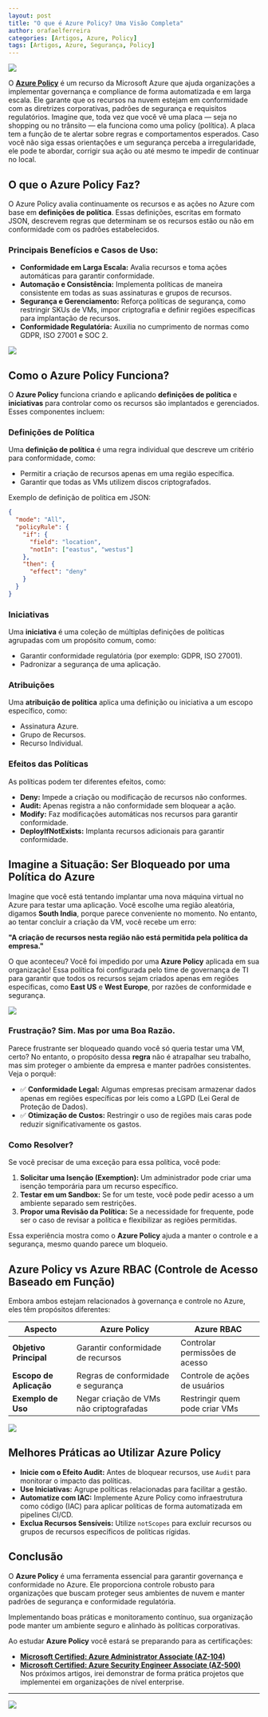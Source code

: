 ```yaml
---
layout: post
title: "O que é Azure Policy? Uma Visão Completa"
author: orafaelferreira
categories: [Artigos, Azure, Policy]
tags: [Artigos, Azure, Segurança, Policy]
---
```


![](https://stoblobcertificados011.blob.core.windows.net/imagens-blog/artigos/az-policy/01.png)


O [**Azure Policy**](https://learn.microsoft.com/pt-br/azure/governance/policy/) é um recurso da Microsoft Azure que ajuda organizações a implementar governança e compliance de forma automatizada e em larga escala. Ele garante que os recursos na nuvem estejam em conformidade com as diretrizes corporativas, padrões de segurança e requisitos regulatórios. 
Imagine que, toda vez que você vê uma placa — seja no shopping ou no trânsito — ela funciona como uma policy (política). A placa tem a função de te alertar sobre regras e comportamentos esperados. Caso você não siga essas orientações e um segurança perceba a irregularidade, ele pode te abordar, corrigir sua ação ou até mesmo te impedir de continuar no local.

## O que o Azure Policy Faz?
O Azure Policy avalia continuamente os recursos e as ações no Azure com base em **definições de política**. Essas definições, escritas em formato JSON, descrevem regras que determinam se os recursos estão ou não em conformidade com os padrões estabelecidos.

### Principais Benefícios e Casos de Uso:
- **Conformidade em Larga Escala:** Avalia recursos e toma ações automáticas para garantir conformidade.
- **Automação e Consistência:** Implementa políticas de maneira consistente em todas as suas assinaturas e grupos de recursos.
- **Segurança e Gerenciamento:** Reforça políticas de segurança, como restringir SKUs de VMs, impor criptografia e definir regiões específicas para implantação de recursos.
- **Conformidade Regulatória:** Auxilia no cumprimento de normas como GDPR, ISO 27001 e SOC 2.

![](https://stoblobcertificados011.blob.core.windows.net/imagens-blog/artigos/az-policy/02.png)

## Como o Azure Policy Funciona?

O **Azure Policy** funciona criando e aplicando **definições de política** e **iniciativas** para controlar como os recursos são implantados e gerenciados. Esses componentes incluem:

### Definições de Política
Uma **definição de política** é uma regra individual que descreve um critério para conformidade, como:
- Permitir a criação de recursos apenas em uma região específica.
- Garantir que todas as VMs utilizem discos criptografados.

Exemplo de definição de política em JSON:

```json
{
  "mode": "All",
  "policyRule": {
    "if": {
      "field": "location",
      "notIn": ["eastus", "westus"]
    },
    "then": {
      "effect": "deny"
    }
  }
}
```

### Iniciativas
Uma **iniciativa** é uma coleção de múltiplas definições de políticas agrupadas com um propósito comum, como:
- Garantir conformidade regulatória (por exemplo: GDPR, ISO 27001).
- Padronizar a segurança de uma aplicação.

### Atribuições
Uma **atribuição de política** aplica uma definição ou iniciativa a um escopo específico, como:
- Assinatura Azure.
- Grupo de Recursos.
- Recurso Individual.

### Efeitos das Políticas
As políticas podem ter diferentes efeitos, como:
- **Deny:** Impede a criação ou modificação de recursos não conformes.
- **Audit:** Apenas registra a não conformidade sem bloquear a ação.
- **Modify:** Faz modificações automáticas nos recursos para garantir conformidade.
- **DeployIfNotExists:** Implanta recursos adicionais para garantir conformidade.

## Imagine a Situação: Ser Bloqueado por uma Política do Azure

Imagine que você está tentando implantar uma nova máquina virtual no Azure para testar uma aplicação. Você escolhe uma região aleatória, digamos **South India**, porque parece conveniente no momento. No entanto, ao tentar concluir a criação da VM, você recebe um erro: 

**"A criação de recursos nesta região não está permitida pela política da empresa."**

O que aconteceu? Você foi impedido por uma **Azure Policy** aplicada em sua organização! Essa política foi configurada pelo time de governança de TI para garantir que todos os recursos sejam criados apenas em regiões específicas, como **East US** e **West Europe**, por razões de conformidade e segurança.

![](https://stoblobcertificados011.blob.core.windows.net/imagens-blog/artigos/az-policy/04.png)

### Frustração? Sim. Mas por uma Boa Razão.

Parece frustrante ser bloqueado quando você só queria testar uma VM, certo? No entanto, o propósito dessa **regra** não é atrapalhar seu trabalho, mas sim proteger o ambiente da empresa e manter padrões consistentes. Veja o porquê:

- ✅ **Conformidade Legal:** Algumas empresas precisam armazenar dados apenas em regiões específicas por leis como a LGPD (Lei Geral de Proteção de Dados).
- ✅ **Otimização de Custos:** Restringir o uso de regiões mais caras pode reduzir significativamente os gastos.

### Como Resolver?

Se você precisar de uma exceção para essa política, você pode:

1. **Solicitar uma Isenção (Exemption):** Um administrador pode criar uma isenção temporária para um recurso específico.
2. **Testar em um Sandbox:** Se for um teste, você pode pedir acesso a um ambiente separado sem restrições.
3. **Propor uma Revisão da Política:** Se a necessidade for frequente, pode ser o caso de revisar a política e flexibilizar as regiões permitidas.

Essa experiência mostra como o **Azure Policy** ajuda a manter o controle e a segurança, mesmo quando parece um bloqueio.

## Azure Policy vs Azure RBAC (Controle de Acesso Baseado em Função)

Embora ambos estejam relacionados à governança e controle no Azure, eles têm propósitos diferentes:

| Aspecto                     | Azure Policy                        | Azure RBAC                      |
|-----------------------------|-------------------------------------|---------------------------------|
| **Objetivo Principal**      | Garantir conformidade de recursos  | Controlar permissões de acesso  |
| **Escopo de Aplicação**     | Regras de conformidade e segurança | Controle de ações de usuários   |
| **Exemplo de Uso**          | Negar criação de VMs não criptografadas | Restringir quem pode criar VMs |

![](https://stoblobcertificados011.blob.core.windows.net/imagens-blog/artigos/az-policy/03.png)

## Melhores Práticas ao Utilizar Azure Policy

- **Inicie com o Efeito Audit:** Antes de bloquear recursos, use `Audit` para monitorar o impacto das políticas.
- **Use Iniciativas:** Agrupe políticas relacionadas para facilitar a gestão.
- **Automatize com IAC:** Implemente Azure Policy como infraestrutura como código (IAC) para aplicar políticas de forma automatizada em pipelines CI/CD.
- **Exclua Recursos Sensíveis:** Utilize `notScopes` para excluir recursos ou grupos de recursos específicos de políticas rígidas.

## Conclusão

O **Azure Policy** é uma ferramenta essencial para garantir governança e conformidade no Azure. Ele proporciona controle robusto para organizações que buscam proteger seus ambientes de nuvem e manter padrões de segurança e conformidade regulatória.

Implementando boas práticas e monitoramento contínuo, sua organização pode manter um ambiente seguro e alinhado às políticas corporativas.

Ao estudar **Azure Policy** você estará se preparando para as certificações:

- [**Microsoft Certified: Azure Administrator Associate (AZ-104)**](https://learn.microsoft.com/pt-br/credentials/certifications/azure-administrator/?practice-assessment-type=certification)
- [**Microsoft Certified: Azure Security Engineer Associate (AZ-500)**](https://learn.microsoft.com/pt-br/credentials/certifications/azure-security-engineer/?practice-assessment-type=certification)  
Nos próximos artigos, irei demonstrar de forma prática projetos que implementei em organizações de nível enterprise.

---

![](https://stoblobcertificados011.blob.core.windows.net/imagens-blog/posts/Logo2.png)

